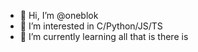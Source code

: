 - 👋 Hi, I’m @oneblok
- 👀 I’m interested in C/Python/JS/TS
- 🌱 I’m currently learning all that is there is

<!---
oneblok/oneblok is a ✨ special ✨ repository because its `README.md` (this file) appears on your GitHub profile.
You can click the Preview link to take a look at your changes.
--->
